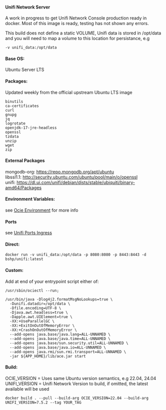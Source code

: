 #### Unifi Network Server  
    
A work in progress to get Unifi Network Console production ready in docker. Most of this image is ready, testing has not shown any errors.
    
This build does not define a static VOLUME, Unifi data is stored in /opt/data and you will need to map a volume to this location for persistance, e.g    
````
-v unifi_data:/opt/data
````
    
#### Base OS:    
Ubuntu Server LTS
    
#### Packages:    
Updated weekly from the official upstream Ubuntu LTS image
````
binutils 
ca-certificates 
curl 
gnupg 
jq 
logrotate 
openjdk-17-jre-headless 
openssl 
tzdata 
unzip 
wget 
zip 
````
    
#### External Packages
    
mongodb-org: https://repo.mongodb.org/apt/ubuntu    
libssl1.1: http://security.ubuntu.com/ubuntu/pool/main/o/openssl    
unifi: https://dl.ui.com/unifi/debian/dists/stable/ubiquiti/binary-amd64/Packages
    
#### Environment Variables:    
    
see [Ocie Environment](https://github.com/bshp/ocie/blob/main/Environment.md) for more info
    
#### Ports
see [Unifi Ports Ingress](https://help.ui.com/hc/en-us/articles/218506997-UniFi-Network-Required-Ports-Reference)
    
#### Direct:  
````
docker run -v unifi_data:/opt/data -p 8080:8080 -p 8443:8443 -d bshp/unifi:latest
````
#### Custom:  
Add at end of your entrypoint script either of:  
````
/usr/sbin/ociectl --run;
````
````
/usr/bin/java -Dlog4j2.formatMsgNoLookups=true \
  -Dunifi.datadir=/opt/data \
  -Dfile.encoding=UTF-8 \
  -Djava.awt.headless=true \
  -Dapple.awt.UIElement=true \
  -XX:+UseParallelGC \
  -XX:+ExitOnOutOfMemoryError \
  -XX:+CrashOnOutOfMemoryError \
  --add-opens java.base/java.lang=ALL-UNNAMED \
  --add-opens java.base/java.time=ALL-UNNAMED \
  --add-opens java.base/sun.security.util=ALL-UNNAMED \
  --add-opens java.base/java.io=ALL-UNNAMED \
  --add-opens java.rmi/sun.rmi.transport=ALL-UNNAMED \
  -jar ${APP_HOME}/lib/ace.jar start
````
    
#### Build:  
OCIE_VERSION = Uses same Ubuntu version semantics, e.g 22.04, 24.04    
UNIFI_VERSION = Unifi Network Version to build, if omitted, the latest available will be used
````
docker build . --pull --build-arg OCIE_VERSION=22.04 --build-arg UNIFI_VERSION=7.5.2 --tag YOUR_TAG
````
    
